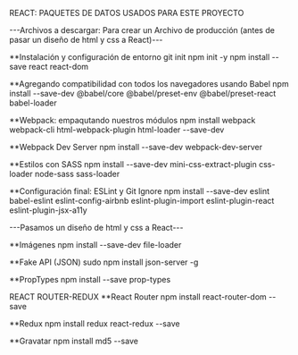 REACT: PAQUETES DE DATOS USADOS PARA ESTE PROYECTO

---Archivos a descargar: Para crear un Archivo de producción (antes de pasar un diseño de html y css a React)---

**Instalación y configuración de entorno
git init
npm init -y
npm install --save react react-dom

**Agregando compatibilidad con todos los navegadores usando Babel
npm install --save-dev @babel/core @babel/preset-env @babel/preset-react babel-loader

**Webpack: empaqutando nuestros módulos
npm install webpack webpack-cli html-webpack-plugin html-loader  --save-dev

**Webpack Dev Server
npm install --save-dev webpack-dev-server

**Estilos con SASS
npm install --save-dev mini-css-extract-plugin css-loader node-sass sass-loader

**Configuración final: ESLint y Git Ignore
npm install --save-dev eslint babel-eslint eslint-config-airbnb eslint-plugin-import eslint-plugin-react eslint-plugin-jsx-a11y

---Pasamos un diseño de html y css a React---

**Imágenes
npm install --save-dev file-loader

**Fake API (JSON)
sudo npm install json-server -g

**PropTypes
npm install --save prop-types


REACT ROUTER-REDUX
**React Router
npm install react-router-dom --save

**Redux
npm install redux react-redux --save

**Gravatar
npm install md5 --save

